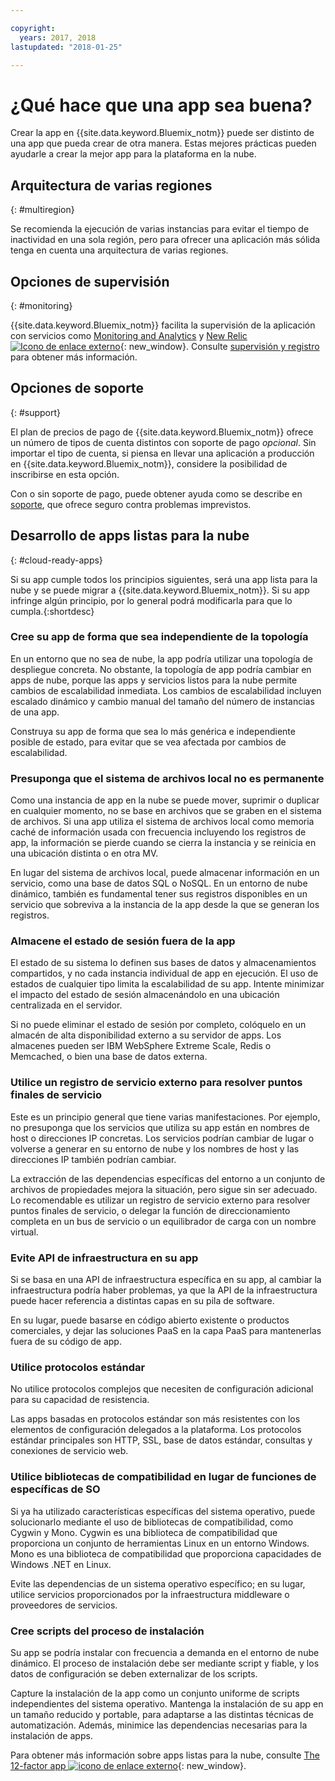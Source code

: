 ```yaml
---

copyright:
  years: 2017, 2018
lastupdated: "2018-01-25"

---
```


# ¿Qué hace que una app sea buena?

Crear la app en {{site.data.keyword.Bluemix_notm}} puede ser distinto de una app que pueda crear de otra manera. Estas mejores prácticas pueden ayudarle a crear la mejor app para la plataforma en la nube.

## Arquitectura de varias regiones
{: #multiregion}

Se recomienda la ejecución de varias instancias para evitar el tiempo de inactividad en una sola región, pero para ofrecer una aplicación más sólida tenga en cuenta una arquitectura de varias regiones.

## Opciones de supervisión
{: #monitoring}

{{site.data.keyword.Bluemix_notm}} facilita la supervisión de la aplicación con servicios como [Monitoring and Analytics](/docs/services/monana/index.html) y [New Relic ![Icono de enlace externo](../icons/launch-glyph.svg)](http://newrelic.com/){: new_window}. Consulte [supervisión y registro](../monitor_log/logging.html#monitoring_logging_bluemix_apps) para obtener más información.

## Opciones de soporte
{: #support}

El plan de precios de pago de {{site.data.keyword.Bluemix_notm}} ofrece un número de tipos de cuenta distintos con soporte de pago *opcional*. Sin importar el tipo de cuenta, si piensa en llevar una aplicación a producción en {{site.data.keyword.Bluemix_notm}}, considere la posibilidad de inscribirse en esta opción.

Con o sin soporte de pago, puede obtener ayuda como se describe en [soporte](../get-support/howtogetsupport.html), que ofrece seguro contra problemas imprevistos.

## Desarrollo de apps listas para la nube
{: #cloud-ready-apps}

Si su app cumple todos los principios siguientes, será una app
lista para la nube y se puede migrar a {{site.data.keyword.Bluemix_notm}}. Si su app infringe algún principio, por lo general podrá modificarla para que lo cumpla.{:shortdesc}

### Cree su app de forma que sea independiente de la topología

En un
entorno que no sea de nube, la app podría utilizar una topología de despliegue
concreta. No obstante, la topología de app podría cambiar en apps de nube,
porque las apps y servicios listos para la nube permite cambios de escalabilidad
inmediata. Los cambios de escalabilidad incluyen escalado dinámico y cambio manual del tamaño del
número de instancias de una app.

Construya su app de forma que sea lo más
genérica e independiente posible de estado, para evitar que se vea afectada por cambios
de escalabilidad.

### Presuponga que el sistema de archivos local no es permanente

Como una instancia de
app en la nube se puede mover, suprimir o duplicar en cualquier momento,
no se base en archivos que se graben en el sistema de archivos. Si una app
utiliza el sistema de archivos local como memoria caché de
información usada con frecuencia incluyendo los registros de app, la
información se pierde cuando se cierra la instancia y se reinicia en una ubicación
distinta o en otra MV.

En lugar del sistema de archivos local, puede almacenar
información en un servicio, como una base de datos SQL o NoSQL. En un entorno de nube dinámico, también es fundamental tener sus registros
disponibles en un servicio que sobreviva a la instancia de la app
desde la que se generan los registros.

### Almacene el estado de sesión fuera de la app

El estado de
su sistema lo definen sus bases de datos y almacenamientos compartidos,
y no cada instancia individual de app en ejecución. El uso de
estados de cualquier tipo limita la escalabilidad de su app. Intente
minimizar el impacto del estado de sesión almacenándolo en una ubicación
centralizada en el servidor.

Si no puede eliminar el estado de sesión
por completo, colóquelo en un almacén de alta disponibilidad externo a
su servidor de apps. Los almacenes pueden ser IBM WebSphere Extreme Scale, Redis o
Memcached, o bien una base de datos externa.

### Utilice un registro de servicio externo para resolver puntos finales de servicio

Este es un principio general que tiene varias
manifestaciones. Por ejemplo, no presuponga que los servicios que utiliza su
app están en nombres de host o direcciones IP concretas. Los servicios podrían cambiar de lugar o volverse a generar en su entorno de nube y los nombres de host y las direcciones IP también podrían cambiar.

La
extracción de las dependencias específicas del entorno a un conjunto de archivos
de propiedades mejora la situación, pero sigue sin ser adecuado. Lo recomendable es utilizar un registro de servicio externo para resolver
puntos finales de servicio, o delegar la función de direccionamiento completa
en un bus de servicio o un equilibrador de carga con un nombre virtual.

### Evite API de infraestructura en su app

Si se basa
en una API de infraestructura específica en su app, al cambiar
la infraestructura podría haber problemas, ya que la API de la infraestructura
puede hacer referencia a distintas capas en su pila de software.

En su lugar,
puede basarse en código abierto existente o productos comerciales, y dejar
las soluciones PaaS en la capa PaaS para mantenerlas fuera de su código de
app.

### Utilice protocolos estándar

No utilice protocolos complejos que
necesiten de configuración adicional para su capacidad de
resistencia.

Las apps basadas en protocolos estándar son
más resistentes con los elementos de configuración delegados a la
plataforma. Los protocolos estándar principales son HTTP, SSL,
base de datos estándar, consultas y conexiones de servicio web.

### Utilice bibliotecas de compatibilidad en lugar de funciones de específicas de SO

Si ya
ha utilizado características específicas del sistema operativo, puede
solucionarlo mediante el uso de bibliotecas de compatibilidad, como
Cygwin y Mono. Cygwin es una biblioteca de compatibilidad que proporciona un conjunto de herramientas Linux en un entorno Windows. Mono es una biblioteca de compatibilidad que proporciona capacidades de Windows .NET en Linux.

Evite las dependencias
de un sistema operativo específico; en su lugar, utilice servicios proporcionados
por la infraestructura middleware o proveedores de servicios.

### Cree scripts del proceso de instalación

Su app se podría instalar con frecuencia a demanda en el entorno de nube dinámico. El proceso de instalación debe ser mediante script y fiable, y los datos
de configuración se deben externalizar de los scripts.

Capture la instalación de la app como un conjunto uniforme de scripts independientes del sistema operativo. Mantenga la instalación de su app
en un tamaño reducido y portable, para adaptarse a las distintas técnicas de
automatización. Además, minimice las dependencias necesarias para la instalación
de apps.

Para obtener más información sobre apps listas para la nube, consulte [The 12-factor app ![icono de enlace externo](../icons/launch-glyph.svg)](http://12factor.net/){: new_window}.

